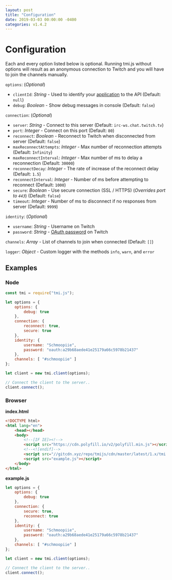 ```yaml
---
layout: post
title: "Configuration"
date: 2019-03-03 00:00:00 -0400
categories: v1.4.2
---
```

# Configuration

Each and every option listed below is optional. Running tmi.js without options will result as an anonymous connection to Twitch and you will have to join the channels manually.

``options``: (_Optional_)

- ``clientId``: _String_ - Used to identify your [application](https://glass.twitch.tv/console/apps) to the API (Default: ``null``)
- ``debug``: _Boolean_ - Show debug messages in console (Default: ``false``)

``connection``: (_Optional_)

- ``server``: _String_ - Connect to this server (Default: ``irc-ws.chat.twitch.tv``)
- ``port``: _Integer_ - Connect on this port (Default: ``80``)
- ``reconnect``: _Boolean_ - Reconnect to Twitch when disconnected from server (Default: ``false``)
- ``maxReconnectAttempts``: _Integer_ - Max number of reconnection attempts (Default: ``Infinity``)
- ``maxReconnectInterval``: _Integer_ - Max number of ms to delay a reconnection (Default: ``30000``)
- ``reconnectDecay``: _Integer_ - The rate of increase of the reconnect delay (Default: ``1.5``)
- ``reconnectInterval``: _Integer_ - Number of ms before attempting to reconnect (Default: ``1000``)
- ``secure``: _Boolean_ - Use secure connection (SSL / HTTPS) (_Overrides port to ``443``_) (Default: ``false``)
- ``timeout``: _Integer_ - Number of ms to disconnect if no responses from server (Default: ``9999``)

``identity``: (_Optional_)

- ``username``: _String_ - Username on Twitch
- ``password``: _String_ - [OAuth password](http://twitchapps.com/tmi/) on Twitch

``channels``: _Array_ - List of channels to join when connected (Default: ``[]``)

``logger``: _Object_ - Custom logger with the methods ``info``, ``warn``, and ``error``

## Examples

### Node

~~~ javascript
const tmi = require("tmi.js");

let options = {
    options: {
        debug: true
    },
    connection: {
        reconnect: true,
        secure: true
    },
    identity: {
        username: "Schmoopiie",
        password: "oauth:a29b68aede41e25179a66c5978b21437"
    },
    channels: [ "#schmoopiie" ]
};

let client = new tmi.client(options);

// Connect the client to the server..
client.connect();
~~~

### Browser
**index.html**

~~~ html
<!DOCTYPE html>
<html lang="en">
	<head></head>
	<body>
        <!--[IF IE]><!-->
        <script src="https://cdn.polyfill.io/v2/polyfill.min.js"></script>
        <!--<![endif]-->
        <script src="//gitcdn.xyz/repo/tmijs/cdn/master/latest/1.x/tmi.min.js"></script>
        <script src="example.js"></script>
	</body>
</html>
~~~
**example.js**

~~~ javascript
let options = {
    options: {
        debug: true
    },
    connection: {
        secure: true,
        reconnect: true
    },
    identity: {
        username: "Schmoopiie",
        password: "oauth:a29b68aede41e25179a66c5978b21437"
    },
    channels: [ "#schmoopiie" ]
};

let client = new tmi.client(options);

// Connect the client to the server..
client.connect();
~~~
